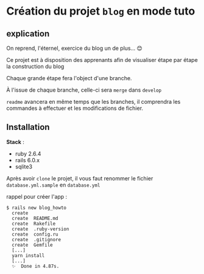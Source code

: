 # Création du projet `blog` en mode tuto

## explication

On reprend, l'éternel, exercice du blog un de plus... :blush:

Ce projet est à disposition des apprenants afin de visualiser étape par étape la construction du blog

Chaque grande étape fera l'object d'une branche.

À l'issue de chaque branche, celle-ci  sera `merge` dans `develop`

`readme` avancera en même temps que les branches, il comprendra les commandes à effectuer et les modifications de fichier.

## Installation

__Stack__ :

- ruby 2.6.4
- rails 6.0.x
- sqlite3

Après avoir `clone` le projet, il vous faut renommer le fichier `database.yml.sample` en `database.yml`

rappel pour créer l'app :

```shell
$ rails new blog_howto
  create
  create  README.md
  create  Rakefile
  create  .ruby-version
  create  config.ru
  create  .gitignore
  create  Gemfile
  [...]
  yarn install
  [...]
  ✨  Done in 4.87s.
```
